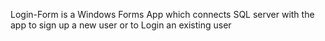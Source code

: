 Login-Form is a Windows Forms App which connects SQL server with the app to sign up a new user or to Login an existing user
